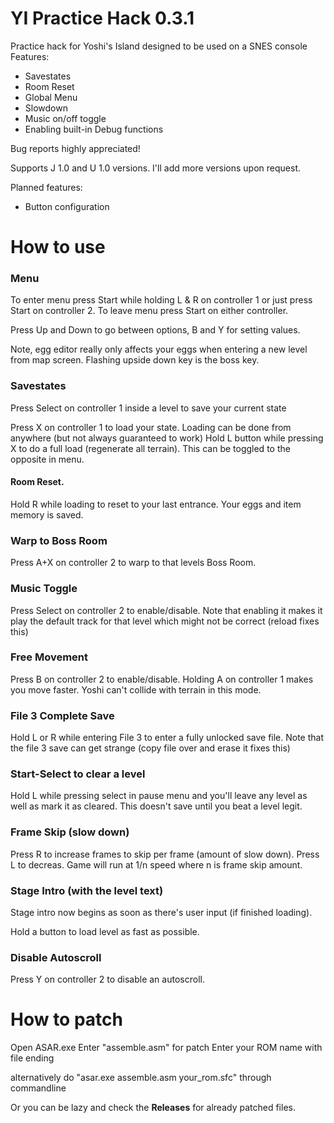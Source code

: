 # YI Practice Hack 0.3.1
Practice hack for Yoshi's Island designed to be used on a SNES console
Features:
* Savestates
* Room Reset
* Global Menu
* Slowdown
* Music on/off toggle
* Enabling built-in Debug functions

Bug reports highly appreciated!

Supports J 1.0 and U 1.0 versions. I'll add more versions upon request.

Planned features:
* Button configuration

# How to use
### Menu
To enter menu press Start while holding L & R on controller 1 or just press Start on controller 2.
To leave menu press Start on either controller.

Press Up and Down to go between options, B and Y for setting values.

Note, egg editor really only affects your eggs when entering a new level from map screen. Flashing upside down key is the boss key.

### Savestates
Press Select on controller 1 inside a level to save your current state

Press X on controller 1 to load your state. Loading can be done from anywhere (but not always guaranteed to work)
Hold L button while pressing X to do a full load (regenerate all terrain). This can be toggled to the opposite in menu.

#### Room Reset.
Hold R while loading to reset to your last entrance. Your eggs and item memory is saved.

### Warp to Boss Room
Press A+X on controller 2 to warp to that levels Boss Room.

### Music Toggle
Press Select on controller 2 to enable/disable. Note that enabling it makes it play the default track for that level which might not be correct (reload fixes this)

### Free Movement
Press B on controller 2 to enable/disable. Holding A on controller 1 makes you move faster. Yoshi can't collide with terrain in this mode.

### File 3 Complete Save
Hold L or R while entering File 3 to enter a fully unlocked save file. Note that the file 3 save can get strange (copy file over and erase it fixes this)

### Start-Select to clear a level
Hold L while pressing select in pause menu and you'll leave any level as well as mark it as cleared. This doesn't save until you beat a level legit.

### Frame Skip (slow down)
Press R to increase frames to skip per frame (amount of slow down). Press L to decreas. Game will run at 1/n speed where n is frame skip amount. 

### Stage Intro (with the level text)
Stage intro now begins as soon as there's user input (if finished loading).

Hold a button to load level as fast as possible.

### Disable Autoscroll
Press Y on controller 2 to disable an autoscroll.


# How to patch
Open ASAR.exe
Enter "assemble.asm" for patch
Enter your ROM name with file ending

alternatively do "asar.exe assemble.asm your_rom.sfc" through commandline

Or you can be lazy and check the **Releases** for already patched files.
